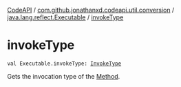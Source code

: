 [CodeAPI](../../index.md) / [com.github.jonathanxd.codeapi.util.conversion](../index.md) / [java.lang.reflect.Executable](index.md) / [invokeType](.)

# invokeType

`val Executable.invokeType: `[`InvokeType`](../../com.github.jonathanxd.codeapi.base/-invoke-type/index.md)

Gets the invocation type of the [Method](#).

